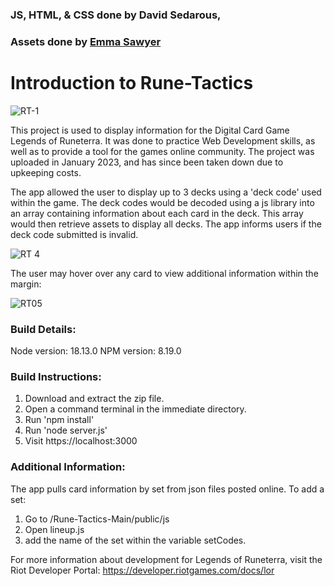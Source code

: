 ### JS, HTML, & CSS done by David Sedarous,
### Assets done by [Emma Sawyer](https://EmmaSawyer.art)


# Introduction to Rune-Tactics

![RT-1](https://github.com/SekuOnline/Rune-Tactics/assets/93288807/09a9db7d-3b17-4b59-804f-f0f1bfe41299)

This project is used to display information for the Digital Card Game Legends of Runeterra.
It was done to practice Web Development skills, as well as to provide a tool for the games online community.
The project was uploaded in January 2023, and has since been taken down due to upkeeping costs.

The app allowed the user to display up to 3 decks using a 'deck code' used within the game.
The deck codes would be decoded using a js library into an array containing information about each card in the deck.
This array would then retrieve assets to display all decks.
The app informs users if the deck code submitted is invalid.

![RT 4](https://github.com/SekuOnline/Rune-Tactics/assets/93288807/251e33a3-d533-4b87-b95e-1ced23497126)

The user may hover over any card to view additional information within the margin:

![RT05](https://github.com/SekuOnline/Rune-Tactics/assets/93288807/2519d60b-df00-436b-8300-f58a7dfd9b16)


### Build Details:
Node version: 18.13.0
NPM version:  8.19.0

### Build Instructions:
1. Download and extract the zip file.
2. Open a command terminal in the immediate directory.
3. Run 'npm install'
4. Run 'node server.js'
5. Visit https://localhost:3000

### Additional Information:
The app pulls card information by set from json files posted online. 
To add a set:
1. Go to /Rune-Tactics-Main/public/js
2. Open lineup.js
3. add the name of the set within the variable setCodes.

For more information about development for Legends of Runeterra, visit the Riot Developer Portal:
https://developer.riotgames.com/docs/lor
